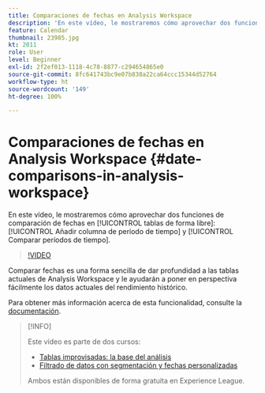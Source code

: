 ```yaml
---
title: Comparaciones de fechas en Analysis Workspace
description: 'En este vídeo, le mostraremos cómo aprovechar dos funciones de comparación de fechas en tablas de forma libre: Añadir columna de período de tiempo y Comparar períodos de tiempo.'
feature: Calendar
thumbnail: 23985.jpg
kt: 2011
role: User
level: Beginner
exl-id: 2f2ef013-1118-4c78-8877-c294654865e0
source-git-commit: 8fc641743bc9e07b838a22ca64ccc15344d52764
workflow-type: ht
source-wordcount: '149'
ht-degree: 100%

---
```


# Comparaciones de fechas en Analysis Workspace {#date-comparisons-in-analysis-workspace}

En este vídeo, le mostraremos cómo aprovechar dos funciones de comparación de fechas en [!UICONTROL tablas de forma libre]: [!UICONTROL Añadir columna de período de tiempo] y [!UICONTROL Comparar períodos de tiempo].

>[!VIDEO](https://video.tv.adobe.com/v/23985/?quality=12&learn=on)

Comparar fechas es una forma sencilla de dar profundidad a las tablas actuales de Analysis Workspace y le ayudarán a poner en perspectiva fácilmente los datos actuales del rendimiento histórico.

Para obtener más información acerca de esta funcionalidad, consulte la [documentación](https://experienceleague.adobe.com/docs/analytics/analyze/analysis-workspace/components/calendar-date-ranges/time-comparison.html?lang=es).

>[!INFO]
>
> Este vídeo es parte de dos cursos:
>
> * [Tablas improvisadas: la base del análisis](https://experienceleague.adobe.com/?recommended=Analytics-U-1-2020.3)
> * [Filtrado de datos con segmentación y fechas personalizadas](https://experienceleague.adobe.com/?recommended=Analytics-U-1-2021.1.filterdata&amp;lang=es)
>
> Ambos están disponibles de forma gratuita en Experience League.
